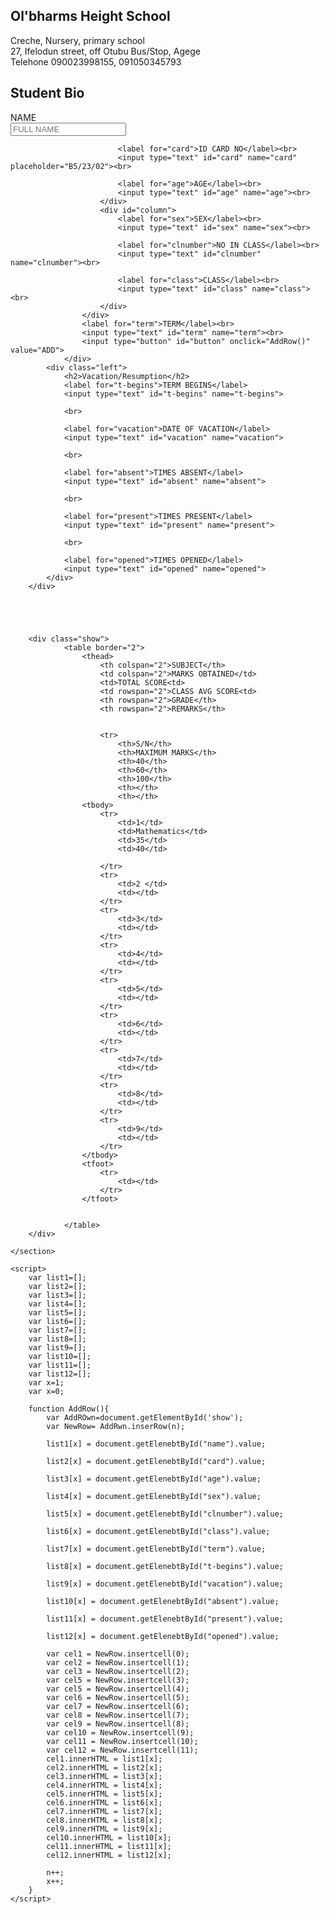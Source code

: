 <!DOCTYPE html>
<html lang="en">
<head>
    <meta charset="UTF-8">
    <meta name="viewport" content="width=device-width, initial-scale=1.0">
    <title>SCHOOL REORT CARD</title>
    <link rel="stylesheet" href="style.css">
</head>
<body>
    <section id="container">
        <h1>Ol'bharms Height School</h1>
        <p class="tob">Creche, Nursery, primary school<br> 27, Ifelodun street, off Otubu Bus/Stop, Agege<br> Telehone 090023998155, 091050345793</p>
        <div class="row">
            <div class="left">
                    <h2>Student Bio</h2>
                    <div id="row">
                        <div id="column">
                            <label for="name">NAME</label><br>
                            <input type="text" id="name" name="fname" placeholder="FULL NAME"><br>
                            
                            <label for="card">ID CARD NO</label><br>
                            <input type="text" id="card" name="card" placeholder="B5/23/02"><br>
                          
                            <label for="age">AGE</label><br>
                            <input type="text" id="age" name="age"><br>
                        </div>   
                        <div id="column">
                            <label for="sex">SEX</label><br>
                            <input type="text" id="sex" name="sex"><br>
                          
                            <label for="clnumber">NO IN CLASS</label><br>
                            <input type="text" id="clnumber" name="clnumber"><br>
                            
                            <label for="class">CLASS</label><br>
                            <input type="text" id="class" name="class"><br>
                        </div>
                    </div>
                    <label for="term">TERM</label><br>
                    <input type="text" id="term" name="term"><br>
                    <input type="button" id="button" onclick="AddRow()" value="ADD">
                </div>
            <div class="left">
                <h2>Vacation/Resumption</h2>
                <label for="t-begins">TERM BEGINS</label>
                <input type="text" id="t-begins" name="t-begins">
            
                <br>
            
                <label for="vacation">DATE OF VACATION</label>
                <input type="text" id="vacation" name="vacation">

                <br>

                <label for="absent">TIMES ABSENT</label>
                <input type="text" id="absent" name="absent">
            
                <br>
            
                <label for="present">TIMES PRESENT</label>
                <input type="text" id="present" name="present">

                <br>

                <label for="opened">TIMES OPENED</label>
                <input type="text" id="opened" name="opened">
            </div>
        </div>

       


    
        <div class="show">     
                <table border="2">
                    <thead>
                        <th colspan="2">SUBJECT</th>
                        <td colspan="2">MARKS OBTAINED</td>
                        <td>TOTAL SCORE<td>
                        <td rowspan="2">CLASS AVG SCORE<td>
                        <th rowspan="2">GRADE</th>
                        <th rowspan="2">REMARKS</th>
                    

                        <tr>
                            <th>S/N</th>
                            <th>MAXIMUM MARKS</th>
                            <th>40</th>
                            <th>60</th>
                            <th>100</th>
                            <th></th>
                            <th></th>
                    <tbody>
                        <tr>
                            <td>1</td>
                            <td>Mathematics</td>
                            <td>35</td>
                            <td>40</td>
                            
                        </tr>
                        <tr>
                            <td>2 </td>
                            <td></td>
                        </tr>
                        <tr>
                            <td>3</td>
                            <td></td>
                        </tr>
                        <tr>
                            <td>4</td>
                            <td></td>
                        </tr>
                        <tr>
                            <td>5</td>
                            <td></td>
                        </tr>
                        <tr>
                            <td>6</td>
                            <td></td>
                        </tr>
                        <tr>
                            <td>7</td>
                            <td></td>
                        </tr>
                        <tr>
                            <td>8</td>
                            <td></td>
                        </tr>
                        <tr>
                            <td>9</td>
                            <td></td>
                        </tr>
                    </tbody>
                    <tfoot>
                        <tr>
                            <td></td>
                        </tr>
                    </tfoot>
                    

                </table>
        </div>

    </section>
   
    <script>
        var list1=[];
        var list2=[];
        var list3=[];
        var list4=[];
        var list5=[];
        var list6=[];
        var list7=[];
        var list8=[];
        var list9=[];
        var list10=[];
        var list11=[];
        var list12=[];
        var x=1;
        var x=0;

        function AddRow(){
            var AddROwn=document.getElementById('show');
            var NewRow= AddRwn.inserRow(n);

            list1[x] = document.getElenebtById("name").value;

            list2[x] = document.getElenebtById("card").value;

            list3[x] = document.getElenebtById("age").value;

            list4[x] = document.getElenebtById("sex").value;

            list5[x] = document.getElenebtById("clnumber").value;

            list6[x] = document.getElenebtById("class").value;

            list7[x] = document.getElenebtById("term").value;

            list8[x] = document.getElenebtById("t-begins").value;

            list9[x] = document.getElenebtById("vacation").value;

            list10[x] = document.getElenebtById("absent").value;

            list11[x] = document.getElenebtById("present").value;

            list12[x] = document.getElenebtById("opened").value;

            var cel1 = NewRow.insertcell(0);
            var cel2 = NewRow.insertcell(1);
            var cel3 = NewRow.insertcell(2);
            var cel5 = NewRow.insertcell(3);
            var cel5 = NewRow.insertcell(4);
            var cel6 = NewRow.insertcell(5);
            var cel7 = NewRow.insertcell(6);
            var cel8 = NewRow.insertcell(7);
            var cel9 = NewRow.insertcell(8);
            var cel10 = NewRow.insertcell(9);
            var cel11 = NewRow.insertcell(10);
            var cel12 = NewRow.insertcell(11);
            cel1.innerHTML = list1[x];
            cel2.innerHTML = list2[x];
            cel3.innerHTML = list3[x];
            cel4.innerHTML = list4[x];
            cel5.innerHTML = list5[x];
            cel6.innerHTML = list6[x];
            cel7.innerHTML = list7[x];
            cel8.innerHTML = list8[x];
            cel9.innerHTML = list9[x];
            cel10.innerHTML = list10[x];
            cel11.innerHTML = list11[x];
            cel12.innerHTML = list12[x];

            n++;
            x++;
        }
    </script>
</body>
</html>
